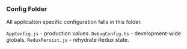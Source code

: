 ### Config Folder

All application specific configuration falls in this folder.

`AppConfig.js` - production values.
`DebugConfig.ts` - development-wide globals.
`ReduxPersist.js` - rehydrate Redux state.
